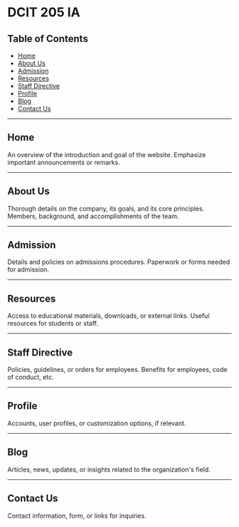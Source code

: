 # DCIT 205 IA

## Table of Contents

- [Home](#home)
- [About Us](#about-us)
- [Admission](#admission)
- [Resources](#resources)
- [Staff Directive](#staff-directive)
- [Profile](#profile)
- [Blog](#blog)
- [Contact Us](#contact-us)

---

## Home
An overview of the introduction and goal of the website.
Emphasize important announcements or remarks.

---

## About Us
Thorough details on the company, its goals, and its core principles.
Members, background, and accomplishments of the team.

---

## Admission
Details and policies on admissions procedures.
Paperwork or forms needed for admission.

---

## Resources
Access to educational materials, downloads, or external links.
Useful resources for students or staff.

---

## Staff Directive
Policies, guidelines, or orders for employees.
Benefits for employees, code of conduct, etc.

---

## Profile
Accounts, user profiles, or customization options, if relevant.

---

## Blog
Articles, news, updates, or insights related to the organization's field.

---

## Contact Us
Contact information, form, or links for inquiries.
